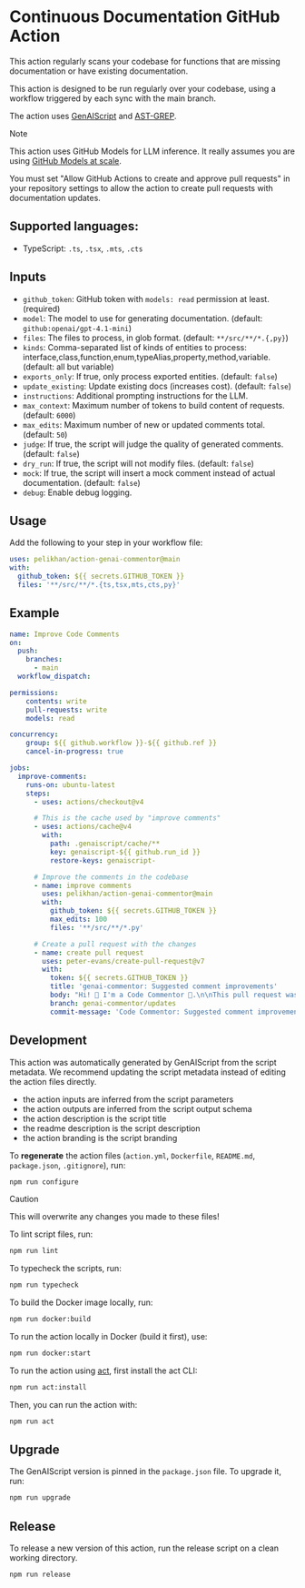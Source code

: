 # Continuous Documentation GitHub Action

This action regularly scans your codebase for functions that are missing documentation or have existing documentation.

This action is designed to be run regularly over your codebase, using a workflow triggered by each sync with the main branch.

The action uses [GenAIScript](https://microsoft.github.io/genaiscript/) and [AST-GREP](https://ast-grep.github.io/).

> [!NOTE]
> This action uses GitHub Models for LLM inference. It really assumes you are using [GitHub Models at scale](https://docs.github.com/en/github-models/github-models-at-scale/use-models-at-scale).

You must set "Allow GitHub Actions to create and approve pull requests" in your repository settings to allow the action to create pull requests with documentation updates.

## Supported languages:

- TypeScript: `.ts`, `.tsx`, `.mts`, `.cts`

## Inputs

- `github_token`: GitHub token with `models: read` permission at least. (required)
- `model`: The model to use for generating documentation. (default: `github:openai/gpt-4.1-mini`)
- `files`: The files to process, in glob format. (default: `**/src/**/*.{,py}`)
- `kinds`: Comma-separated list of kinds of entities to process: interface,class,function,enum,typeAlias,property,method,variable. (default: all but variable)
- `exports_only`: If true, only process exported entities. (default: `false`)
- `update_existing`: Update existing docs (increases cost). (default: `false`)
- `instructions`: Additional prompting instructions for the LLM.
- `max_context`: Maximum number of tokens to build content of requests. (default: `6000`)
- `max_edits`: Maximum number of new or updated comments total. (default: `50`)
- `judge`: If true, the script will judge the quality of generated comments. (default: `false`)
- `dry_run`: If true, the script will not modify files. (default: `false`)
- `mock`: If true, the script will insert a mock comment instead of actual documentation. (default: `false`)
- `debug`: Enable debug logging.

## Usage

Add the following to your step in your workflow file:

```yaml
uses: pelikhan/action-genai-commentor@main
with:
  github_token: ${{ secrets.GITHUB_TOKEN }}
  files: '**/src/**/*.{ts,tsx,mts,cts,py}'
```

## Example

```yaml
name: Improve Code Comments
on:
  push:
    branches:
      - main
  workflow_dispatch:

permissions:
    contents: write
    pull-requests: write
    models: read

concurrency:
    group: ${{ github.workflow }}-${{ github.ref }}
    cancel-in-progress: true

jobs:
  improve-comments:
    runs-on: ubuntu-latest
    steps:
      - uses: actions/checkout@v4

      # This is the cache used by "improve comments"
      - uses: actions/cache@v4
        with:
          path: .genaiscript/cache/**
          key: genaiscript-${{ github.run_id }}
          restore-keys: genaiscript-

      # Improve the comments in the codebase
      - name: improve comments
        uses: pelikhan/action-genai-commentor@main
        with:
          github_token: ${{ secrets.GITHUB_TOKEN }}
          max_edits: 100
          files: '**/src/**/*.py'

      # Create a pull request with the changes
      - name: create pull request
        uses: peter-evans/create-pull-request@v7
        with:
          token: ${{ secrets.GITHUB_TOKEN }}
          title: 'genai-commentor: Suggested comment improvements'
          body: "Hi! 👋 I'm a Code Commentor 🤖.\n\nThis pull request was automatically generated by the genai-commentor action to write and update code comments.\n\n> ⚠️ AI can make mistakes — please review carefully before merging. ✅"
          branch: genai-commentor/updates
          commit-message: 'Code Commentor: Suggested comment improvements'
```

## Development

This action was automatically generated by GenAIScript from the script metadata.
We recommend updating the script metadata instead of editing the action files directly.

- the action inputs are inferred from the script parameters
- the action outputs are inferred from the script output schema
- the action description is the script title
- the readme description is the script description
- the action branding is the script branding

To **regenerate** the action files (`action.yml`, `Dockerfile`, `README.md`, `package.json`, `.gitignore`), run:

```bash
npm run configure
```

> [!CAUTION]
> This will overwrite any changes you made to these files!

To lint script files, run:

```bash
npm run lint
```

To typecheck the scripts, run:
```bash
npm run typecheck
```

To build the Docker image locally, run:
```bash
npm run docker:build
```

To run the action locally in Docker (build it first), use:
```bash
npm run docker:start
```

To run the action using [act](https://nektosact.com/), first install the act CLI:

```bash
npm run act:install
```

Then, you can run the action with:

```bash
npm run act
```

## Upgrade

The GenAIScript version is pinned in the `package.json` file. To upgrade it, run:

```bash
npm run upgrade
```

## Release

To release a new version of this action, run the release script on a clean working directory.

```bash
npm run release
```

